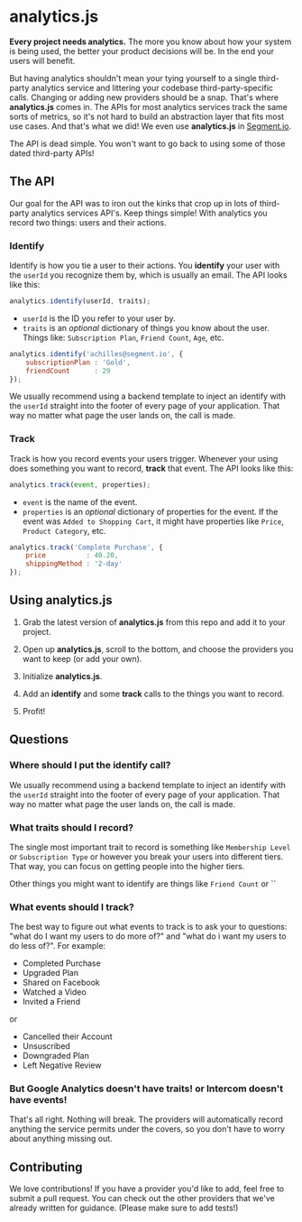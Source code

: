 analytics.js
============
**Every project needs analytics.** The more you know about how your system is being used, the better your product decisions will be. In the end your users will benefit.

But having analytics shouldn't mean your tying yourself to a single third-party analytics service and littering your codebase third-party-specific calls. Changing or adding new providers should be a snap. That's where **analytics.js** comes in. The APIs for most analytics services track the same sorts of metrics, so it's not hard to build an abstraction layer that fits most use cases. And that's what we did! We even use **analytics.js** in [Segment.io](https://segment.io).

The API is dead simple. You won't want to go back to using some of those dated third-party APIs!



## The API
Our goal for the API was to iron out the kinks that crop up in lots of third-party analytics services API's. Keep things simple!  With analytics you record two things: users and their actions.

### Identify
Identify is how you tie a user to their actions. You **identify** your user with the `userId` you recognize them by, which is usually an email. The API looks like this:

```javascript
analytics.identify(userId, traits);
```

+ `userId` is the ID you refer to your user by.
+ `traits` is an _optional_ dictionary of things you know about the user. Things like: `Subscription Plan`, `Friend Count`, `Age`, etc.

```javascript
analytics.identify('achilles@segment.io', {
    subscriptionPlan : 'Gold',
    friendCount      : 29
});
```

We usually recommend using a backend template to inject an identify with the `userId` straight into the footer of every page of your application. That way no matter what page the user lands on, the call is made.


### Track
Track is how you record events your users trigger. Whenever your using does something you want to record, **track** that event. The API looks like this:

```javascript
analytics.track(event, properties);
```

+ `event` is the name of the event.
+ `properties` is an _optional_ dictionary of properties for the event. If the event was `Added to Shopping Cart`, it might have properties like `Price`, `Product Category`, etc.

```javascript
analytics.track('Complete Purchase', {
    price          : 40.20,
    shippingMethod : '2-day'
});
```


## Using analytics.js

1. Grab the latest version of **analytics.js** from this repo and add it to your project.

2. Open up **analytics.js**, scroll to the bottom, and choose the providers you want to keep (or add your own).

3. Initialize **analytics.js**.

4. Add an **identify** and some **track** calls to the things you want to record.

5. Profit!


## Questions

### Where should I put the identify call?
We usually recommend using a backend template to inject an identify with the `userId` straight into the footer of every page of your application. That way no matter what page the user lands on, the call is made.

### What traits should I record?
The single most important trait to record is something like `Membership Level` or `Subscription Type` or however you break your users into different tiers. That way, you can focus on getting people into the higher tiers.

Other things you might want to identify are things like `Friend Count` or ``

### What events should I track?
The best way to figure out what events to track is to ask your to questions: "what do I want my users to do more of?" and "what do i want my users to do less of?". For example:

+ Completed Purchase
+ Upgraded Plan
+ Shared on Facebook
+ Watched a Video
+ Invited a Friend

or

+ Cancelled their Account
+ Unsuscribed
+ Downgraded Plan
+ Left Negative Review

### But Google Analytics doesn't have traits! or Intercom doesn't have events!
That's all right. Nothing will break. The providers will automatically record anything the service permits under the covers, so you don't have to worry about anything missing out.


## Contributing
We love contributions! If you have a provider you'd like to add, feel free to submit a pull request. You can check out the other providers that we've already written for guidance. (Please make sure to add tests!)



